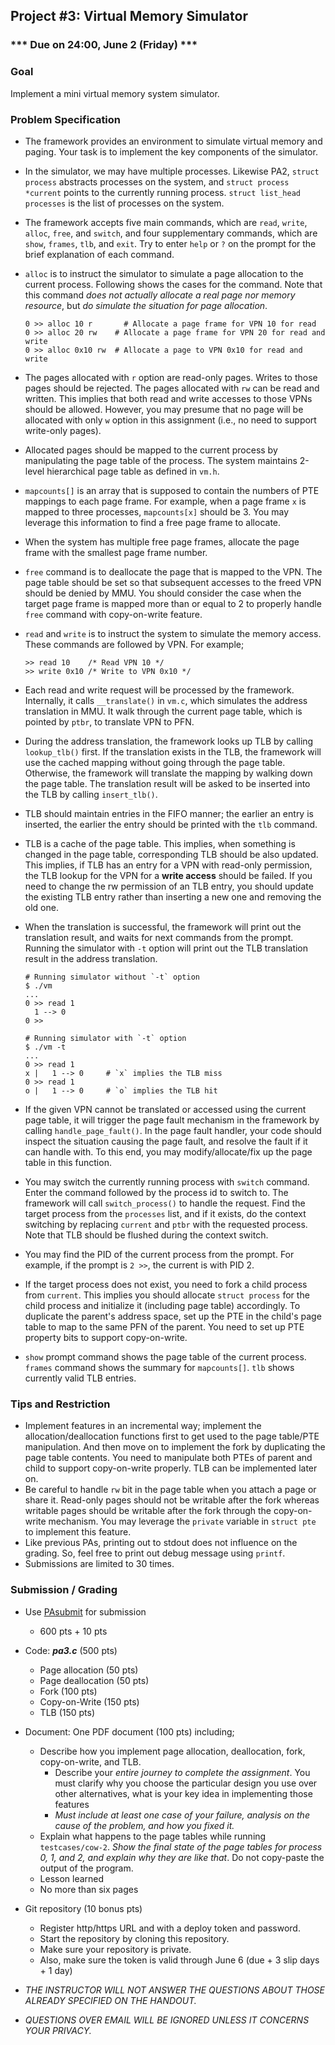 ## Project #3: Virtual Memory Simulator

### *** Due on 24:00, June 2 (Friday) ***


### Goal
Implement a mini virtual memory system simulator.


### Problem Specification
- The framework provides an environment to simulate virtual memory and paging. Your task is to implement the key components of the simulator.

- In the simulator, we may have multiple processes. Likewise PA2, `struct process` abstracts processes on the system, and `struct process *current` points to the currently running process. `struct list_head processes` is the list of processes on the system.

- The framework accepts five main commands, which are `read`, `write`, `alloc`, `free`, and `switch`, and four supplementary commands, which are `show`, `frames`, `tlb`, and `exit`. Try to enter `help` or `?` on the prompt for the brief explanation of each command.

- `alloc` is to instruct the simulator to simulate a page allocation to the current process. Following shows the cases for the command. Note that this command *does not actually allocate a real page nor memory resource*, but *do simulate the situation for page allocation*.

  ```
  0 >> alloc 10 r	    # Allocate a page frame for VPN 10 for read
  0 >> alloc 20 rw    # Allocate a page frame for VPN 20 for read and write
  0 >> alloc 0x10 rw  # Allocate a page to VPN 0x10 for read and write
	```

- The pages allocated with `r` option are read-only pages. Writes to those pages should be rejected. The pages allocated with `rw` can be read and written. This implies that both read and write accesses to those VPNs should be allowed. However, you may presume that no page will be allocated with only `w` option in this assignment (i.e., no need to support write-only pages).

- Allocated pages should be mapped to the current process by manipulating the page table of the process. The system maintains 2-level hierarchical page table as defined in `vm.h`.

- `mapcounts[]`  is an array that is supposed to contain the numbers of PTE mappings to each page frame. For example, when a page frame `x` is mapped to three processes, `mapcounts[x]` should be 3. You may leverage this information to find a free page frame to allocate.

- When the system has multiple free page frames, allocate the page frame with the smallest page frame number.

- `free` command is to deallocate the page that is mapped to the VPN. The page table should be set so that subsequent accesses to the freed VPN should be denied by MMU. You should consider the case when the target page frame is mapped more than or equal to 2 to properly handle `free` command with copy-on-write feature.

- `read` and `write` is to instruct the system to simulate the memory access. These commands are followed by VPN. For example;

	```
	>> read 10    /* Read VPN 10 */
	>> write 0x10 /* Write to VPN 0x10 */
  ```

- Each read and write request will be processed by the framework. Internally, it calls `__translate()` in `vm.c`, which simulates the address translation in MMU. It walk through the current page table, which is pointed by `ptbr`, to translate VPN to PFN.

- During the address translation, the framework looks up TLB by calling `lookup_tlb()` first. If the translation exists in the TLB, the framework will use the cached mapping without going through the page table. Otherwise, the framework will translate the mapping by walking down the page table. The translation result will be asked to be inserted into the TLB by calling `insert_tlb()`.

- TLB should maintain entries in the FIFO manner; the earlier an entry is inserted, the earlier the entry should be printed with the `tlb` command.

- TLB is a cache of the page table. This implies, when something is changed in the page table, corresponding TLB should be also updated. This implies, if TLB has an entry for a VPN with read-only permission, the TLB lookup for the VPN for a **write access** should be failed. If you need to change the rw permission of an TLB entry, you should update the existing TLB entry rather than inserting a new one and removing the old one.

- When the translation is successful, the framework will print out the translation result, and waits for next commands from the prompt. Running the simulator with `-t` option will print out the TLB translation result in the address translation.
  ```
  # Running simulator without `-t` option
  $ ./vm
  ...
  0 >> read 1
    1 --> 0
  0 >>

  # Running simulator with `-t` option
  $ ./vm -t
  ...
  0 >> read 1
  x |   1 --> 0     # `x` implies the TLB miss
  0 >> read 1
  o |   1 --> 0     # `o` implies the TLB hit
  ```

- If the given VPN cannot be translated or accessed using the current page table, it will trigger the page fault mechanism in the framework by calling `handle_page_fault()`. In the page fault handler, your code should inspect the situation causing the page fault, and resolve the fault if it can handle with. To this end, you may modify/allocate/fix up the page table in this function.

- You may switch the currently running process with `switch` command. Enter the command followed by the process id to switch to. The framework will call `switch_process()` to handle the request. Find the target process from the `processes` list, and if it exists, do the context switching by replacing `current` and `ptbr` with the requested process. Note that TLB should be flushed during the context switch.

- You may find the PID of the current process from the prompt. For example, if the prompt is `2 >>`, the current is with PID 2.

- If the target process does not exist, you need to fork a child process from `current`. This implies you should allocate `struct process` for the child process and initialize it (including page table) accordingly.
To duplicate the parent's address space, set up the PTE in the child's page table to map to the same PFN of the parent. You need to set up PTE property bits to support copy-on-write.

- `show` prompt command shows the page table of the current process. `frames` command shows the summary for `mapcounts[]`. `tlb` shows currently valid TLB entries.


### Tips and Restriction
- Implement features in an incremental way; implement the allocation/deallocation functions first to get used to the page table/PTE manipulation. And then move on to implement the fork by duplicating the page table contents. You need to manipulate both PTEs of parent and child to support copy-on-write properly. TLB can be implemented later on.
- Be careful to handle `rw` bit in the page table when you attach a page or share it. Read-only pages should not be writable after the fork whereas writable pages should be writable after the fork through the copy-on-write mechanism. You may leverage the `private` variable in `struct pte` to implement this feature.
- Like previous PAs, printing out to stdout does not influence on the grading. So, feel free to print out debug message using `printf`.
- Submissions are limited to 30 times.

### Submission / Grading
- Use [PAsubmit](https://sslab.ajou.ac.kr/pasubmit) for submission
	- 600 pts + 10 pts

- Code: ***pa3.c*** (500 pts)
	- Page allocation (50 pts)
	- Page deallocation (50 pts)
	- Fork (100 pts)
	- Copy-on-Write (150 pts)
  - TLB (150 pts)

- Document: One PDF document (100 pts) including;
	- Describe how you implement page allocation, deallocation, fork, copy-on-write, and TLB.
		- Describe your *entire journey to complete the assignment*. You must clarify why you choose the particular design you use over other alternatives, what is your key idea in implementing those features
	  - *Must include at least one case of your failure, analysis on the cause of the problem, and how you fixed it.*
	- Explain what happens to the page tables while running `testcases/cow-2`. *Show the final state of the page tables for process 0, 1, and 2, and explain why they are like that*. Do not copy-paste the output of the program.
	- Lesson learned
	- No more than six pages

- Git repository (10 bonus pts)
	- Register http/https URL and with a deploy token and password.
	- Start the repository by cloning this repository.
	- Make sure your repository is private.
	- Also, make sure the token is valid through June 6 (due + 3 slip days + 1 day)

- *THE INSTRUCTOR WILL NOT ANSWER THE QUESTIONS ABOUT THOSE ALREADY SPECIFIED ON THE HANDOUT.*
- *QUESTIONS OVER EMAIL WILL BE IGNORED UNLESS IT CONCERNS YOUR PRIVACY.*
